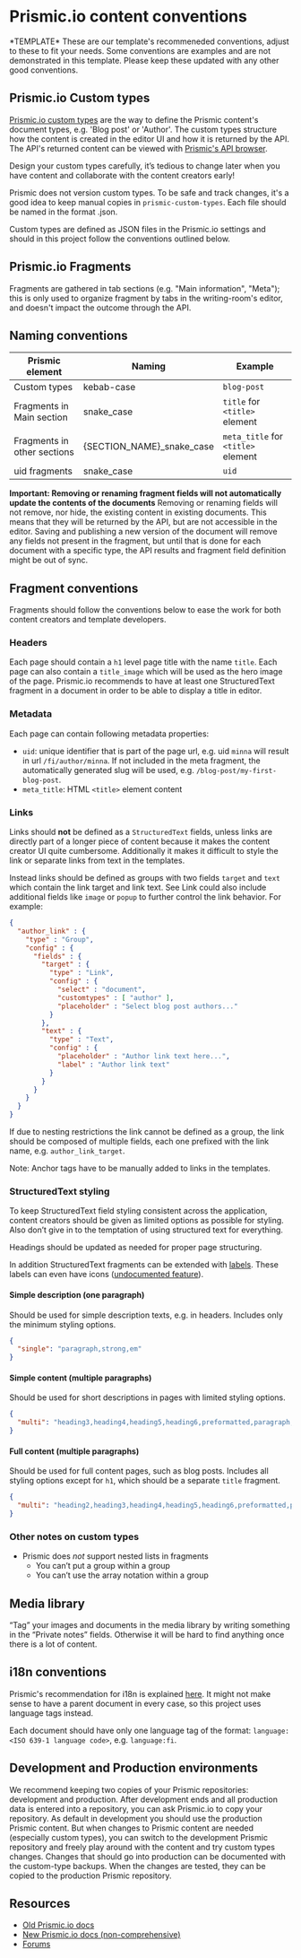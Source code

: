 # Prismic.io content conventions

\*TEMPLATE\* These are our template's recommeneded conventions, adjust to these to fit your needs. Some conventions are examples and are not demonstrated in this template. Please keep these updated with any other good conventions.

## Prismic.io Custom types

[Prismic.io custom types](https://prismic.io/docs/custom-types) are the way to define the Prismic content's document types, e.g. 'Blog post' or 'Author'. The custom types structure how the content is created in the editor UI and how it is returned by the API. The API's returned content can be viewed with [Prismic's API browser](https://metalsmith-prismic-template.prismic.io/api/documents/search?ref=Vsz0KiUAAB0AEhiu&q=%5B%5B%3Ad+%3D+at(document.type%2C+%22i18n-blog-post%22)%5D%5D&q=%5B%5B%3Ad+%3D+at(document.tags%2C+%5B%22language%3Afi%22%5D)%5D%5D#format=html).

Design your custom types carefully, it’s tedious to change later when you have content and collaborate with the content creators early!

Prismic does not version custom types. To be safe and track changes, it's a good idea to keep manual copies in `prismic-custom-types`. Each file should be named in the format <custom type name>.json.

Custom types are defined as JSON files in the Prismic.io settings and should in this project follow the conventions outlined below.

## Prismic.io Fragments

Fragments are gathered in tab sections (e.g. "Main information", "Meta"); this is only used to organize fragment by tabs in the writing-room's editor, and doesn't impact the outcome through the API.

## Naming conventions


| Prismic element               | Naming                       | Example  |
| ----------------------------- |------------------------------| ---------|
| Custom types                  | kebab-case                   | `blog-post` |
| Fragments in Main section     | snake_case                   |  `title` for `<title>` element |
| Fragments in other sections   | {SECTION_NAME}_snake_case    |  `meta_title` for `<title>` element |
| uid fragments                 | snake_case                   |  `uid` |

**Important: Removing or renaming fragment fields will not automatically update the contents of the documents** Removing or renaming fields will not remove, nor hide, the existing content in existing documents. This means that they will be returned by the API, but are not accessible in the editor. Saving and publishing a new version of the document will remove any fields not present in the fragment, but until that is done for each document with a specific type, the API results and fragment field definition might be out of sync.



## Fragment conventions

Fragments should follow the conventions below to ease the work for both content creators and template developers.

### Headers

Each page should contain a `h1` level page title with the name `title`. Each page can also contain a `title_image` which will be used as the hero image of the page. Prismic.io recommends to have at least one StructuredText fragment in a document in order to be able to display a title in editor.

### Metadata

Each page can contain following metadata properties:

  * `uid`: unique identifier that is part of the page url, e.g. uid `minna` will result in url `/fi/author/minna`. If not included in the meta fragment, the automatically generated slug will be used, e.g. `/blog-post/my-first-blog-post`.
  * `meta_title`: HTML `<title>` element content

### Links

Links should **not** be defined as a `StructuredText` fields, unless links are directly part of a longer piece of content because it makes the content creator UI quite cumbersome. Additionally it makes it difficult to style the link or separate links from text in the templates.

Instead links should be defined as groups with two fields `target` and `text` which contain the link target and link text. See Link could also include additional fields like `image` or `popup` to further control the link behavior. For example:

```json
{
  "author_link" : {
    "type" : "Group",
    "config" : {
      "fields" : {
        "target" : {
          "type" : "Link",
          "config" : {
            "select" : "document",
            "customtypes" : [ "author" ],
            "placeholder" : "Select blog post authors..."
          }
        },
        "text" : {
          "type" : "Text",
          "config" : {
            "placeholder" : "Author link text here...",
            "label" : "Author link text"
          }
        }
      }
    }
  }
}
```

If due to nesting restrictions the link cannot be defined as a group, the link should be composed of multiple fields, each one prefixed with the link name, e.g. `author_link_target`.

Note: Anchor tags have to be manually added to links in the templates.


### StructuredText styling

To keep StructuredText field styling consistent across the application, content creators should be given as limited options as possible for styling. Also don’t give in to the temptation of using structured text for everything.

Headings should be updated as needed for proper page structuring.

In addition StructuredText fragments can be extended with [labels](https://blog.prismic.io/VAcbSjEAADMAtjS8/label-your-structured-text-for-richer-display-experience-quotes-tips-captions). These labels can even have icons ([undocumented feature](https://qa.prismic.io/250/label-icons-and-validity-documentation)).


#### Simple description (one paragraph)

Should be used for simple description texts, e.g. in headers. Includes only the minimum styling options.

```json
{
  "single": "paragraph,strong,em"
}
```

#### Simple content (multiple paragraphs)

Should be used for short descriptions in pages with limited styling options.

```json
{
  "multi": "heading3,heading4,heading5,heading6,preformatted,paragraph,strong,em,hyperlink,image"
}
```

#### Full content (multiple paragraphs)

Should be used for full content pages, such as blog posts. Includes all styling options except for `h1`, which should be a separate `title` fragment.

```json
{
  "multi": "heading2,heading3,heading4,heading5,heading6,preformatted,paragraph,strong,em,hyperlink,olist,o-list-item,ulist,list-item,image,embed"
}
```

### Other notes on custom types

* Prismic does *not* support nested lists in fragments
  * You can’t put a group within a group
  * You can’t use the array notation within a group


## Media library

“Tag” your images and documents in the media library by writing something in the “Private notes” fields. Otherwise it will be hard to find anything once there is a lot of content.


## i18n conventions

Prismic's recommendation for i18n is explained [here](https://qa.prismic.io/29/will-multi-lingual-sites-be-supported-in-the-future). It might not make sense to have a parent document in every case, so this project uses language tags instead.

Each document should have only one language tag of the format: `language:<ISO 639-1 language code>`, e.g. `language:fi`.


## Development and Production environments

We recommend keeping two copies of your Prismic repositories: development and production. After development ends and all production data is entered into a repository, you can ask Prismic.io to copy your repository. As default in development you should use the production Prismic content. But when changes to Prismic content are needed (especially custom types), you can switch to the development Prismic repository and freely play around with the content and try custom types changes. Changes that should go into production can be documented with the custom-type backups. When the changes are tested, they can be copied to the production Prismic repository.

## Resources

* [Old Prismic.io docs](https://developers.prismic.io/)
* [New Prismic.io docs (non-comprehensive)](https://prismic.io/docs#?lang=node)
* [Forums](https://qa.prismic.io/)
